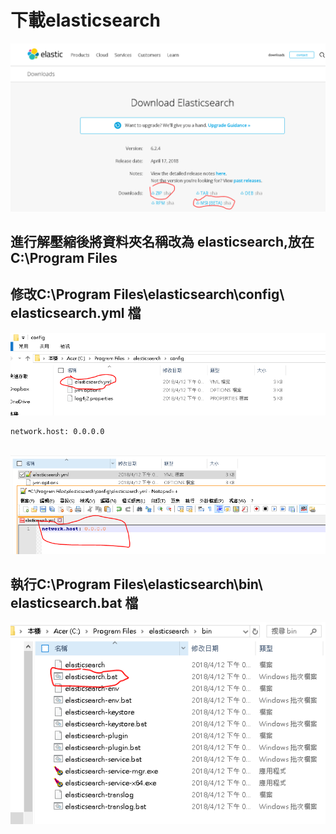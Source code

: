 
下載elasticsearch
====

![](https://github.com/kohak1329/IOT/blob/master/homework/IOTsecurity%20elasticsearch/image/1.PNG)

## 進行解壓縮後將資料夾名稱改為 elasticsearch,放在C:\Program Files

## 修改C:\Program Files\elasticsearch\config\ elasticsearch.yml 檔

![](https://github.com/kohak1329/IOT/blob/master/homework/IOTsecurity%20elasticsearch/image/2.PNG)

    network.host: 0.0.0.0
    
![](https://github.com/kohak1329/IOT/blob/master/homework/IOTsecurity%20elasticsearch/image/3.PNG)

## 執行C:\Program Files\elasticsearch\bin\ elasticsearch.bat 檔

![](https://github.com/kohak1329/IOT/blob/master/homework/IOTsecurity%20elasticsearch/image/4.PNG)



